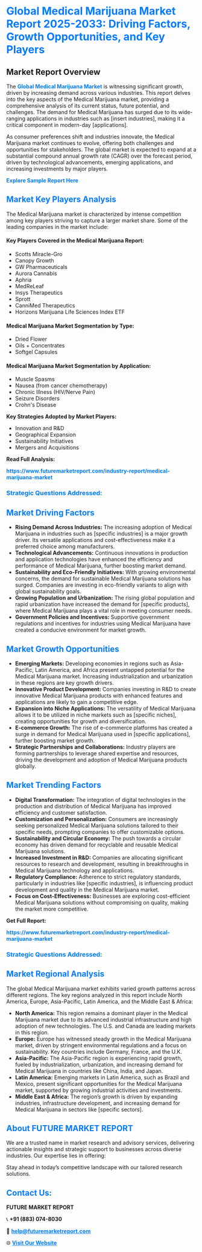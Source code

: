 <h1 style="color: #007BFF;">Global Medical Marijuana Market Report 2025-2033: Driving Factors, Growth Opportunities, and Key Players</h1>

<section id="overview">
<h2>Market Report Overview</h2>
<p>The <a href="https://www.futuremarketreport.com/industry-report/medical-marijuana-market" style="color: #007BFF; text-decoration: none;"><strong>Global Medical Marijuana Market</strong></a> is witnessing significant growth, driven by increasing demand across various industries. This report delves into the key aspects of the Medical Marijuana market, providing a comprehensive analysis of its current status, future potential, and challenges. The demand for Medical Marijuana has surged due to its wide-ranging applications in industries such as [insert industries], making it a critical component in modern-day [applications].</p>
<p>As consumer preferences shift and industries innovate, the Medical Marijuana market continues to evolve, offering both challenges and opportunities for stakeholders. The global market is expected to expand at a substantial compound annual growth rate (CAGR) over the forecast period, driven by technological advancements, emerging applications, and increasing investments by major players.</p>
</section>

<section id="overview">
<p><a href="https://www.futuremarketreport.com/request-sample/reportId=54670" style="color: #007BFF; text-decoration: none;"><strong>Explore Sample Report Here</strong></a></p>
</section>

<section id="key-players">
<h2 style="color: #007BFF;">Market Key Players Analysis</h2>
<p>The Medical Marijuana market is characterized by intense competition among key players striving to capture a larger market share. Some of the leading companies in the market include:</p>
<h4>Key Players Covered in the Medical Marijuana Report:</h4>
<ul><li>Scotts Miracle-Gro</li><li>Canopy Growth</li><li>GW Pharmaceuticals</li><li>Aurora Cannabis</li><li>Aphria</li><li>MedReLeaf</li><li>Insys Therapeutics</li><li>Sprott</li><li>CanniMed Therapeutics</li><li>Horizons Marijuana Life Sciences Index ETF</li></ul>
<h4>Medical Marijuana Market Segmentation by Type:</h4>
<ul><li>Dried Flower</li><li>Oils + Concentrates</li><li>Softgel Capsules</li></ul>

<h4>Medical Marijuana Market Segmentation by Application:</h4>
<ul><li>Muscle Spasms</li><li>Nausea (from cancer chemotherapy)</li><li>Chronic Illness (HIV/Nerve Pain)</li><li>Seizure Disorders</li><li>Crohn&#039;s Disease</li></ul>
<p><strong>Key Strategies Adopted by Market Players:</strong></p>
<ul>
<li>Innovation and R&D</li>
<li>Geographical Expansion</li>
<li>Sustainability Initiatives</li>
<li>Mergers and Acquisitions</li>
</ul>
</section>

<section>
<p><strong>Read Full Analysis: </strong></p><a href="https://www.futuremarketreport.com/industry-report/medical-marijuana-market" style="color: #007BFF; text-decoration: none;"><strong>https://www.futuremarketreport.com/industry-report/medical-marijuana-market</strong></a>
<h3 style="color: #007BFF;">Strategic Questions Addressed:</h3>
</section>

<section id="driving-factors">
<h2 style="color: #007BFF;">Market Driving Factors</h2>
<ul>
<li><strong>Rising Demand Across Industries:</strong> The increasing adoption of Medical Marijuana in industries such as [specific industries] is a major growth driver. Its versatile applications and cost-effectiveness make it a preferred choice among manufacturers.</li>
<li><strong>Technological Advancements:</strong> Continuous innovations in production and application technologies have enhanced the efficiency and performance of Medical Marijuana, further boosting market demand.</li>
<li><strong>Sustainability and Eco-Friendly Initiatives:</strong> With growing environmental concerns, the demand for sustainable Medical Marijuana solutions has surged. Companies are investing in eco-friendly variants to align with global sustainability goals.</li>
<li><strong>Growing Population and Urbanization:</strong> The rising global population and rapid urbanization have increased the demand for [specific products], where Medical Marijuana plays a vital role in meeting consumer needs.</li>
<li><strong>Government Policies and Incentives:</strong> Supportive government regulations and incentives for industries using Medical Marijuana have created a conducive environment for market growth.</li>
</ul>
</section>

<section id="growth-opportunities">
<h2 style="color: #007BFF;">Market Growth Opportunities</h2>
<ul>
<li><strong>Emerging Markets:</strong> Developing economies in regions such as Asia-Pacific, Latin America, and Africa present untapped potential for the Medical Marijuana market. Increasing industrialization and urbanization in these regions are key growth drivers.</li>
<li><strong>Innovative Product Development:</strong> Companies investing in R&D to create innovative Medical Marijuana products with enhanced features and applications are likely to gain a competitive edge.</li>
<li><strong>Expansion into Niche Applications:</strong> The versatility of Medical Marijuana allows it to be utilized in niche markets such as [specific niches], creating opportunities for growth and diversification.</li>
<li><strong>E-commerce Growth:</strong> The rise of e-commerce platforms has created a surge in demand for Medical Marijuana used in [specific applications], further boosting market growth.</li>
<li><strong>Strategic Partnerships and Collaborations:</strong> Industry players are forming partnerships to leverage shared expertise and resources, driving the development and adoption of Medical Marijuana products globally.</li>
</ul>
</section>

<section id="trending-factors">
<h2 style="color: #007BFF;">Market Trending Factors</h2>
<ul>
<li><strong>Digital Transformation:</strong> The integration of digital technologies in the production and distribution of Medical Marijuana has improved efficiency and customer satisfaction.</li>
<li><strong>Customization and Personalization:</strong> Consumers are increasingly seeking personalized Medical Marijuana solutions tailored to their specific needs, prompting companies to offer customizable options.</li>
<li><strong>Sustainability and Circular Economy:</strong> The push towards a circular economy has driven demand for recyclable and reusable Medical Marijuana solutions.</li>
<li><strong>Increased Investment in R&D:</strong> Companies are allocating significant resources to research and development, resulting in breakthroughs in Medical Marijuana technology and applications.</li>
<li><strong>Regulatory Compliance:</strong> Adherence to strict regulatory standards, particularly in industries like [specific industries], is influencing product development and quality in the Medical Marijuana market.</li>
<li><strong>Focus on Cost-Effectiveness:</strong> Businesses are exploring cost-efficient Medical Marijuana solutions without compromising on quality, making the market more competitive.</li>
</ul>
</section>

<section>
<p><strong>Get Full Report: </strong></p><a href="https://www.futuremarketreport.com/industry-report/medical-marijuana-market" style="color: #007BFF; text-decoration: none;"><strong>https://www.futuremarketreport.com/industry-report/medical-marijuana-market</strong></a>
<h3 style="color: #007BFF;">Strategic Questions Addressed:</h3>
</section>


<section id="regional-analysis">
<h2 style="color: #007BFF;">Market Regional Analysis</h2>
<p>The global Medical Marijuana market exhibits varied growth patterns across different regions. The key regions analyzed in this report include North America, Europe, Asia-Pacific, Latin America, and the Middle East & Africa:</p>
<ul>
<li><strong>North America:</strong> This region remains a dominant player in the Medical Marijuana market due to its advanced industrial infrastructure and high adoption of new technologies. The U.S. and Canada are leading markets in this region.</li>
<li><strong>Europe:</strong> Europe has witnessed steady growth in the Medical Marijuana market, driven by stringent environmental regulations and a focus on sustainability. Key countries include Germany, France, and the U.K.</li>
<li><strong>Asia-Pacific:</strong> The Asia-Pacific region is experiencing rapid growth, fueled by industrialization, urbanization, and increasing demand for Medical Marijuana in countries like China, India, and Japan.</li>
<li><strong>Latin America:</strong> Emerging markets in Latin America, such as Brazil and Mexico, present significant opportunities for the Medical Marijuana market, supported by growing industrial activities and investments.</li>
<li><strong>Middle East & Africa:</strong> The region’s growth is driven by expanding industries, infrastructure development, and increasing demand for Medical Marijuana in sectors like [specific sectors].</li>
</ul>
</section>

<footer>
<h2 style="color: #007BFF;">About FUTURE MARKET REPORT</h2>
<p>We are a trusted name in market research and advisory services, delivering actionable insights and strategic support to businesses across diverse industries. Our expertise lies in offering:</p>

<p>Stay ahead in today’s competitive landscape with our tailored research solutions.</p>

<h2 style="color: #007BFF;">Contact Us:</h2>
<p><strong>FUTURE MARKET REPORT</strong></p>
<p>📞 <strong>+91 (883) 074-8030</strong></p>
<p>📧 <strong><a href="mailto:help@futuremarketreport.com" style="color: #007BFF;">help@futuremarketreport.com</a></strong></p>
<p>🌐 <strong><a href="https://www.futuremarketreport.com/" style="color: #007BFF;">Visit Our Website</a></strong></p>
</footer>
